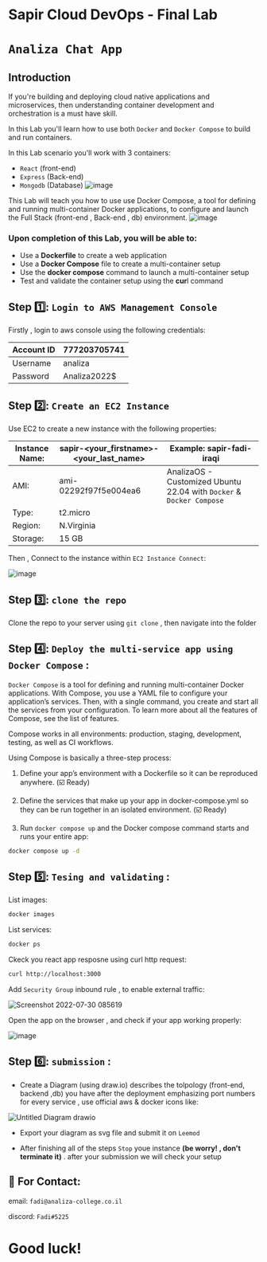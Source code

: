 # Sapir Cloud DevOps - Final Lab

# `Analiza Chat App`

## Introduction

If you're building and deploying cloud native applications and microservices, then understanding container development and orchestration is a must have skill.

In this Lab you'll learn how to use both `Docker` and `Docker Compose` to build and run containers.

In this Lab scenario you'll work with 3 containers:

* `React` (front-end)
* `Express` (Back-end)
* `Mongodb` (Database)
![image](https://user-images.githubusercontent.com/30344406/181800731-23acc432-e764-49cf-be0c-49d6d025f82e.png)

This Lab will teach you how to use use Docker Compose, a tool for defining and running multi-container Docker applications, to configure and launch the Full Stack (front-end , Back-end , db) environment.
![image](https://user-images.githubusercontent.com/30344406/181816851-d7dee2d7-8fca-4249-99cf-39450a1cacb7.png)
### Upon completion of this Lab, you will be able to:

* Use a **Dockerfile** to create a web application
* Use a **Docker Compose** file to create a multi-container setup
* Use the **docker compose** command to launch a multi-container setup
* Test and validate the container setup using the **cur**l command




## Step 1️⃣: `Login to AWS Management Console`

Firstly , login to aws console using the following credentials:

| Account ID | 777203705741 |
| ---------- | ------------ |
| Username   | analiza      |
| Password   | Analiza2022$ |

## Step 2️⃣: `Create an EC2 Instance`

Use EC2 to create a new instance with the following properties:

| Instance Name: | sapir-<your_firstname>-<your_last_name> | Example: sapir-fadi-iraqi |
| ---------- | ------------ | ------------ |
| AMI:   |  ami-02292f97f5e004ea6 | AnalizaOS - Customized Ubuntu 22.04 with `Docker` & `Docker Compose` |
| Type:  | t2.micro | |
| Region:   | N.Virginia | |
| Storage:   | 15 GB | |

Then , Connect to the instance within `EC2 Instance Connect`:

![image](https://user-images.githubusercontent.com/30344406/181844662-0567ac18-5f77-4f2d-a527-5f1ecdb4259d.png)

## Step 3️⃣: `clone the repo`

Clone the repo to your server using `git clone` , then navigate into the folder

## Step 4️⃣: `Deploy the multi-service app using Docker Compose` :

`Docker Compose` is a tool for defining and running multi-container Docker applications. With Compose, you use a YAML file to configure your application’s services. Then, with a single command, you create and start all the services from your configuration. To learn more about all the features of Compose, see the list of features.

Compose works in all environments: production, staging, development, testing, as well as CI workflows.

Using Compose is basically a three-step process:

1. Define your app’s environment with a Dockerfile so it can be reproduced anywhere. (☑️ Ready)

2. Define the services that make up your app in docker-compose.yml so they can be run together in an isolated environment. (☑️ Ready)

3. Run `docker compose up` and the Docker compose command starts and runs your entire app:

```sh
docker compose up -d
```

## Step 5️⃣: `Tesing and validating` :

List images:

```sh
docker images
```
List services:

```sh
docker ps
```

Ckeck you react app resposne using curl http request:

```sh
curl http://localhost:3000
```

Add `Security Group` inbound rule , to enable external traffic:

![Screenshot 2022-07-30 085619](https://user-images.githubusercontent.com/30344406/181876941-81d964af-c920-40e1-8d40-05372d55825f.png)

Open the app on the browser , and check if your app working properly:

![image](https://user-images.githubusercontent.com/30344406/181877162-9c1dc4b2-18b6-4d75-8b6a-1a1ce6295b05.png)


## Step 6️⃣: `submission` :
 
* Create a Diagram (using draw.io) describes the tolpology (front-end, backend ,db) you have after the deployment emphasizing port numbers for every service , use official aws & docker icons like:

![Untitled Diagram drawio](https://user-images.githubusercontent.com/30344406/181876127-4653ddb0-11e1-42e8-813e-641cb29f9446.png)
* Export your diagram as svg file and submit it on `Leemod`

* After finishing all of the steps `Stop` youe instance **(be worry! , don't terminate it)** . after your submission we will check your setup


## 📧 For Contact:

email: `fadi@analiza-college.co.il`

discord: `Fadi#5225`


# Good luck!

